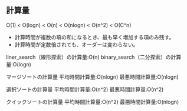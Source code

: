 ## 計算量
O(1) < O(logn) < O(n) < O(nlogn) < O(n^2) < O(C^n)
* 計算時間が複数の項の和になるとき、最も早く増加する項のみ残す。
* 計算時間が定数倍されても、オーダーは変わらない。

liner_search（線形探索）の計算量:O(n)
binary_search（二分探索）の計算量:O(logn)

マージソートの計算量
平均時間計算量:O(nlogn)
最悪時間計算量:O(nlogn)

選択ソートの計算量
平均時間計算量:O(n^2)
最悪時間計算量:O(n^2)

クイックソートの計算量
平均時間計算量:O(n^2)
最悪時間計算量:O(nlogn)